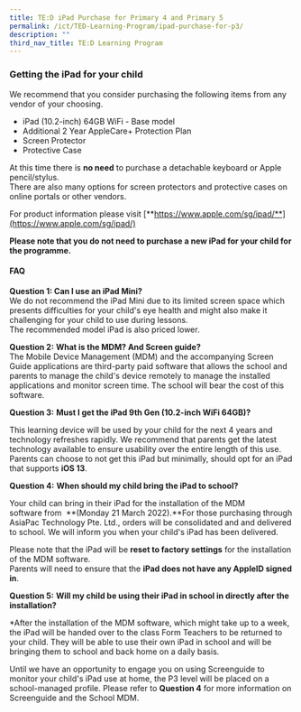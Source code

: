 ```yaml
---
title: TE:D iPad Purchase for Primary 4 and Primary 5
permalink: /ict/TED-Learning-Program/ipad-purchase-for-p3/
description: ""
third_nav_title: TE:D Learning Program
---
```

### Getting the iPad for your child

We recommend that you consider purchasing the following items from any vendor of your choosing.  
  

*   iPad (10.2-inch) 64GB WiFi - Base model
*   Additional 2 Year AppleCare+ Protection Plan
*   Screen Protector
*   Protective Case

At this time there is **no need** to purchase a detachable keyboard or Apple pencil/stylus.  
There are also many options for screen protectors and protective cases on online portals or other vendors.  
  
For product information please visit [**https://www.apple.com/sg/ipad/**](https://www.apple.com/sg/ipad/)  
  
**Please note that you do not need to purchase a new iPad for your child for the programme.**   
  

#### FAQ

**Question 1: Can I use an iPad Mini?**<br>
We do not recommend the iPad Mini due to its limited screen space which presents difficulties for your child's eye health and might also make it challenging for your child to use during lessons.   
The recommended model iPad is also priced lower.  
  
**Question 2:** **What is the MDM? And Screen guide?**<br>
The Mobile Device Management (MDM) and the accompanying Screen Guide applications are third-party paid software that allows the school and parents to manage the child's device remotely to manage the installed applications and monitor screen time. The school will bear the cost of this software.  

  
**Question 3:** **Must I get the iPad 9th Gen (10.2-inch WiFi 64GB)?**

This learning device will be used by your child for the next 4 years and technology refreshes rapidly. We recommend that parents get the latest technology available to ensure usability over the entire length of this use. Parents can choose to not get this iPad but minimally, should opt for an iPad that supports **iOS 13**.  
  
**Question 4:** **When should my child bring the iPad to school?**

Your child can bring in their iPad for the installation of the MDM software from  **(Monday 21 March 2022).**For those purchasing through AsiaPac Technology Pte. Ltd., orders will be consolidated and and delivered to school. We will inform you when your child's iPad has been delivered.  
  
Please note that the iPad will be **reset to factory settings** for the installation of the MDM software.  
Parents will need to ensure that the **iPad does not have any AppleID signed in**.  
  
**Question 5:** **Will my child be using their iPad in school in directly after the installation?**

*After the installation of the MDM software, which might take up to a week, the iPad will be handed over to the class Form Teachers to be returned to your child. They will be able to use their own iPad in school and will be bringing them to school and back home on a daily basis.  
  
Until we have an opportunity to engage you on using Screenguide to monitor your child's iPad use at home, the P3 level will be placed on a school-managed profile. Please refer to **Question 4** for more information on Screenguide and the School MDM.
